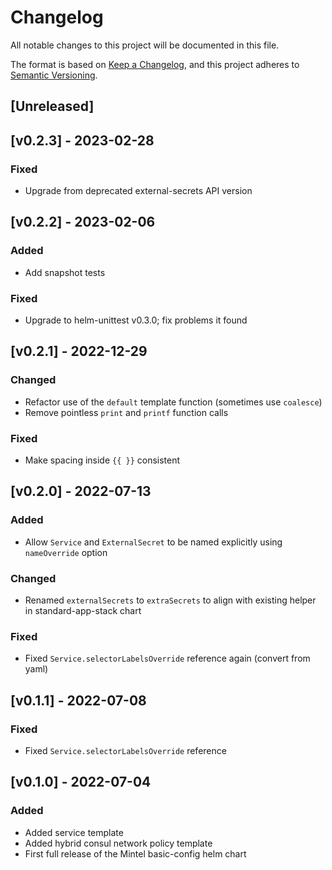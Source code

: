 # Changelog

All notable changes to this project will be documented in this file.

The format is based on [Keep a Changelog](https://keepachangelog.com/en/1.0.0/),
and this project adheres to [Semantic Versioning](https://semver.org/spec/v2.0.0.html).

## [Unreleased]

## [v0.2.3] - 2023-02-28
### Fixed
- Upgrade from deprecated external-secrets API version

## [v0.2.2] - 2023-02-06
### Added
- Add snapshot tests
### Fixed
- Upgrade to helm-unittest v0.3.0; fix problems it found

## [v0.2.1] - 2022-12-29
### Changed
- Refactor use of the `default` template function (sometimes use `coalesce`)
- Remove pointless `print` and `printf` function calls

### Fixed
- Make spacing inside `{{ }}` consistent

## [v0.2.0] - 2022-07-13
### Added
- Allow `Service` and `ExternalSecret` to be named explicitly using `nameOverride` option

### Changed
- Renamed `externalSecrets` to `extraSecrets` to align with existing helper in standard-app-stack chart

### Fixed
- Fixed `Service.selectorLabelsOverride` reference again (convert from yaml)

## [v0.1.1] - 2022-07-08
### Fixed
- Fixed `Service.selectorLabelsOverride` reference

## [v0.1.0] - 2022-07-04
### Added
- Added service template
- Added hybrid consul network policy template
- First full release of the Mintel basic-config helm chart
